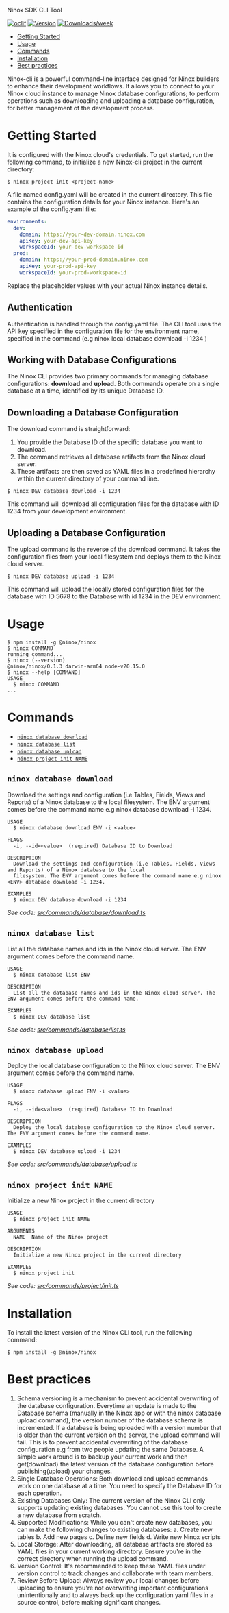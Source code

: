 
Ninox SDK CLI Tool


[![oclif](https://img.shields.io/badge/cli-oclif-brightgreen.svg)](https://oclif.io)
[![Version](https://img.shields.io/npm/v/nx-cli.svg)](https://npmjs.org/package/nx-cli)
[![Downloads/week](https://img.shields.io/npm/dw/nx-cli.svg)](https://npmjs.org/package/nx-cli)

<!-- toc -->
* [Getting Started](#getting-started)
* [Usage](#usage)
* [Commands](#commands)
* [Installation](#installation)
* [Best practices](#best-practices)
<!-- tocstop -->

Ninox-cli is a powerful command-line interface designed for Ninox builders to enhance their development workflows. It allows you to connect to your Ninox cloud instance to manage Ninox database configurations; to perform operations such as downloading and uploading a database configuration, for better management of the development process.

# Getting Started
<!-- getting-started -->
It is configured with the Ninox cloud's credentials. To get started, run the following command, to initialize a new Ninox-cli project in the current directory:
```sh-session
$ ninox project init <project-name>
```
A file named config.yaml will be created in the current directory. This file contains the configuration details for your Ninox instance. Here's an example of the config.yaml file:
```yaml
environments:
  dev:
    domain: https://your-dev-domain.ninox.com
    apiKey: your-dev-api-key
    workspaceId: your-dev-workspace-id
  prod:
    domain: https://your-prod-domain.ninox.com
    apiKey: your-prod-api-key
    workspaceId: your-prod-workspace-id
```
Replace the placeholder values with your actual Ninox instance details.

## Authentication
Authentication is handled through the config.yaml file. The CLI tool uses the API key specified in the configuration file for the environment name, specified in the command (e.g  ninox local database download -i 1234 )


## Working with Database Configurations
The Ninox CLI provides two primary commands for managing database configurations: **download** and **upload**. Both commands operate on a single database at a time, identified by its unique Database ID.


## Downloading a Database Configuration
The download command is straightforward:
1. You provide the Database ID of the specific database you want to download.
2. The command retrieves all database artifacts from the Ninox cloud server.
3. These artifacts are then saved as YAML files in a predefined hierarchy within the current directory of your command line.

```sh-session
$ ninox DEV database download -i 1234
```
This command will download all configuration files for the database with ID 1234 from your development environment.

## Uploading a Database Configuration
The upload command is the reverse of the download command. It takes the configuration files from your local filesystem and deploys them to the Ninox cloud server.

```sh-session
$ ninox DEV database upload -i 1234
```
This command will upload the locally stored configuration files for the database with ID 5678 to the Database with id 1234 in the DEV environment.


# Usage
<!-- usage -->
```sh-session
$ npm install -g @ninox/ninox
$ ninox COMMAND
running command...
$ ninox (--version)
@ninox/ninox/0.1.3 darwin-arm64 node-v20.15.0
$ ninox --help [COMMAND]
USAGE
  $ ninox COMMAND
...
```
<!-- usagestop -->
# Commands
<!-- commands -->
* [`ninox database download`](#ninox-database-download)
* [`ninox database list`](#ninox-database-list)
* [`ninox database upload`](#ninox-database-upload)
* [`ninox project init NAME`](#ninox-project-init-name)

## `ninox database download`

Download the settings and configuration (i.e Tables, Fields, Views and Reports) of a Ninox database to the local filesystem. The ENV argument comes before the command name e.g ninox <ENV> database download -i 1234.

```
USAGE
  $ ninox database download ENV -i <value>

FLAGS
  -i, --id=<value>  (required) Database ID to Download

DESCRIPTION
  Download the settings and configuration (i.e Tables, Fields, Views and Reports) of a Ninox database to the local
  filesystem. The ENV argument comes before the command name e.g ninox <ENV> database download -i 1234.

EXAMPLES
  $ ninox DEV database download -i 1234
```

_See code: [src/commands/database/download.ts](https://github.com/ninoxdb/ninox-dev-cli/blob/v0.1.3/src/commands/database/download.ts)_

## `ninox database list`

List all the database names and ids in the Ninox cloud server. The ENV argument comes before the command name.

```
USAGE
  $ ninox database list ENV

DESCRIPTION
  List all the database names and ids in the Ninox cloud server. The ENV argument comes before the command name.

EXAMPLES
  $ ninox DEV database list
```

_See code: [src/commands/database/list.ts](https://github.com/ninoxdb/ninox-dev-cli/blob/v0.1.3/src/commands/database/list.ts)_

## `ninox database upload`

Deploy the local database configuration to the Ninox cloud server. The ENV argument comes before the command name.

```
USAGE
  $ ninox database upload ENV -i <value>

FLAGS
  -i, --id=<value>  (required) Database ID to Download

DESCRIPTION
  Deploy the local database configuration to the Ninox cloud server. The ENV argument comes before the command name.

EXAMPLES
  $ ninox DEV database upload -i 1234
```

_See code: [src/commands/database/upload.ts](https://github.com/ninoxdb/ninox-dev-cli/blob/v0.1.3/src/commands/database/upload.ts)_

## `ninox project init NAME`

Initialize a new Ninox project in the current directory

```
USAGE
  $ ninox project init NAME

ARGUMENTS
  NAME  Name of the Ninox project

DESCRIPTION
  Initialize a new Ninox project in the current directory

EXAMPLES
  $ ninox project init
```

_See code: [src/commands/project/init.ts](https://github.com/ninoxdb/ninox-dev-cli/blob/v0.1.3/src/commands/project/init.ts)_
<!-- commandsstop -->

# Installation
To install the latest version of the Ninox CLI tool, run the following command:
```sh-session
$ npm install -g @ninox/ninox
```

# Best practices
1. Schema versioning is a mechanism to prevent accidental overwriting of the database configuration. Everytime an update is made to the Database schema (manually in the Ninox app or with the ninox database upload command), the version number of the database schema is incremented. If a database is being uploaded with a version number that is older than the current version on the server, the upload command will fail. This is to prevent accidental overwriting of the database configuration e.g from two people updating the same Database. A simple work around is to backup your current work and then get(download) the latest version of the database configuration before publishing(upload) your changes.
2. Single Database Operations: Both download and upload commands work on one database at a time. You need to specify the Database ID for each operation.
3. Existing Databases Only: The current version of the Ninox CLI only supports updating existing databases. You cannot use this tool to create a new database from scratch.
4. Supported Modifications: While you can't create new databases, you can make the following changes to existing databases:
    a. Create new tables
    b. Add new pages
    c. Define new fields
    d. Write new Ninox scripts
5. Local Storage: After downloading, all database artifacts are stored as YAML files in your current working directory. Ensure you're in the correct directory when running the upload command.
6. Version Control: It's recommended to keep these YAML files under version control to track changes and collaborate with team members.
7. Review Before Upload: Always review your local changes before uploading to ensure you're not overwriting important configurations unintentionally and to always back up the configuration yaml files in a source control, before making significant changes.
